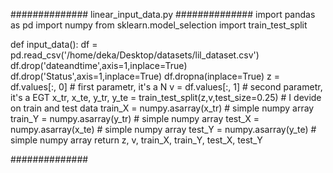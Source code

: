  ############## linear_input_data.py ############## 
import pandas as pd
import numpy
from sklearn.model_selection import train_test_split


def input_data():
    df = pd.read_csv('/home/deka/Desktop/datasets/lil_dataset.csv')
    df.drop('dateandtime',axis=1,inplace=True)
    df.drop('Status',axis=1,inplace=True)
    df.dropna(inplace=True)
    z = df.values[:, 0] # first parametr, it's a N
    v = df.values[:, 1] # second parametr, it's a EGT
    x_tr, x_te, y_tr, y_te = train_test_split(z,v,test_size=0.25) # I devide on train and test data
    train_X = numpy.asarray(x_tr) # simple numpy array
    train_Y = numpy.asarray(y_tr) # simple numpy array
    test_X = numpy.asarray(x_te) # simple numpy array
    test_Y = numpy.asarray(y_te) # simple numpy array
    return z, v, train_X, train_Y, test_X, test_Y
    
  ############## 
